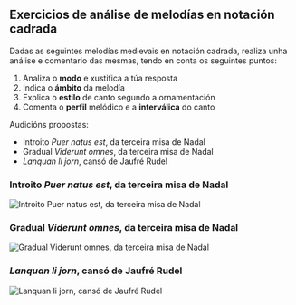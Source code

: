 ## Exercicios de análise de melodías en notación cadrada

Dadas as seguintes melodías medievais en notación cadrada, realiza unha análise e comentario das mesmas, tendo en conta os seguintes puntos:  

1. Analiza o **modo** e xustifica a túa resposta
2. Indica o **ámbito** da melodía
3. Explica o **estilo** de canto segundo a ornamentación
4. Comenta o **perfil** melódico e a **interválica** do canto



Audicións propostas:

- Introito *Puer natus est*, da terceira misa de Nadal
- Gradual *Viderunt omnes*, da terceira misa de Nadal
- *Lanquan li jorn*, cansó de Jaufré Rudel



### Introito *Puer natus est*, da terceira misa de Nadal



![Introito Puer natus est, da terceira misa de Nadal](/home/robertopradomartinez/Documentos/GitHub/Historia-I/figures/ud-03/Ej-análisis_1-puer-natus-est-nobis.png)



### Gradual *Viderunt omnes*, da terceira misa de Nadal



![Gradual Viderunt omnes, da terceira misa de Nadal](/home/robertopradomartinez/Documentos/GitHub/Historia-I/figures/ud-03/Ej-análisis_1-gradual-viderunt.png)



### *Lanquan li jorn*, cansó de Jaufré Rudel



![Lanquan li jorn, cansó de Jaufré Rudel](/home/robertopradomartinez/Documentos/GitHub/Historia-I/figures/ud-03/Ej-análisis_2-lanquan-Rudel.png)





